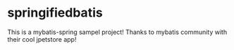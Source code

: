 # springifiedbatis
This is a mybatis-spring sampel project! Thanks to mybatis community with their cool jpetstore app!
